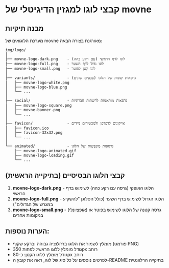 # קבצי לוגו למגזין הדיגיטלי של movne

## מבנה תיקיות

מערכת הלוגואים של movne מאורגנת בצורה הבאה:

```
img/logo/
│
├── movne-logo-dark.png    - לוגו לדף הראשי (עם רקע כהה)
├── movne-logo-full.png    - לוגו גדול לדף השער
├── movne-logo-small.png   - לוגו קטן לפוטר
│
├── variants/              - גרסאות שונות של הלוגו (צבעים שונים)
│   ├── movne-logo-white.png
│   ├── movne-logo-blue.png
│   └── ...
│
├── social/                - גרסאות מותאמות לרשתות חברתיות
│   ├── movne-logo-square.png
│   ├── movne-banner.png
│   └── ...
│
├── favicon/               - אייקונים לדפדפן ולמכשירים ניידים
│   ├── favicon.ico
│   ├── favicon-32x32.png
│   └── ...
│
└── animated/              - גרסאות מונפשות של הלוגו
    ├── movne-logo-animated.gif
    ├── movne-logo-loading.gif
    └── ...
```

## קבצי הלוגו הבסיסיים (בתיקייה הראשית)

1. **movne-logo-dark.png** - הלוגו האופקי (גרסה עם רקע כהה) לשימוש בדף הראשי
2. **movne-logo-full.png** - הלוגו הגדול לשימוש בדף השער (כולל הסלוגן "להשקיע במגרש של הגדולים")
3. **movne-logo-small.png** - (אופציונלי) גרסה קטנה של הלוגו לשימוש בפוטר או במקומות אחרים

## הערות נוספות:
* מומלץ לשמור את הלוגו ברזולוציה גבוהה וברקע שקוף (פורמט PNG)
* גודל מומלץ ללוגו הראשי: לפחות 350px רוחב
* גודל מומלץ ללוגו הקטן: כ-80px רוחב
* לפרטים נוספים על כל סוג של לוגו, ראה את קובץ ה-README בתיקייה הרלוונטית 